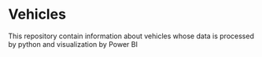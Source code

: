 # Vehicles
This repository contain information about vehicles whose data is processed by python and visualization by Power BI 

